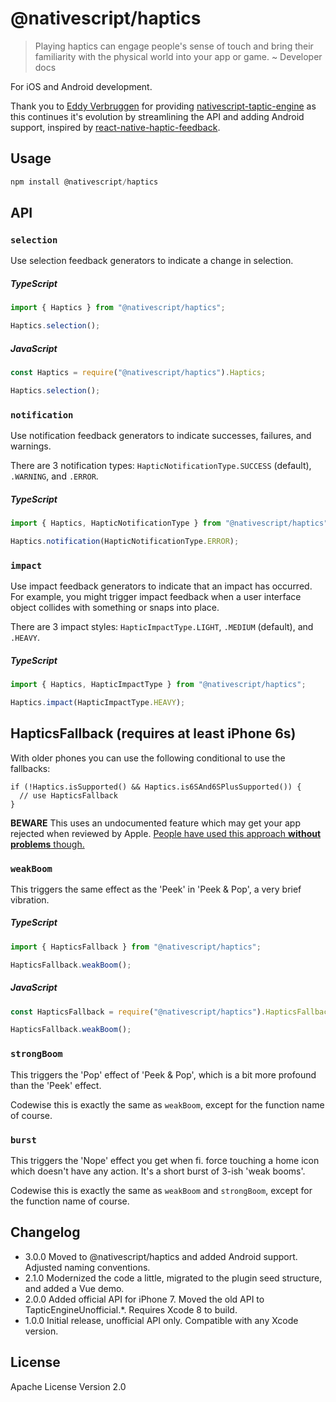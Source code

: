 # @nativescript/haptics

> Playing haptics can engage people's sense of touch and bring their familiarity with the physical world into your app or game.
~ Developer docs

For iOS and Android development.

Thank you to [Eddy Verbruggen](EddyVerbruggen) for providing [nativescript-taptic-engine](https://github.com/EddyVerbruggen/nativescript-taptic-engine) as this continues it's evolution by streamlining the API and adding Android support, inspired by [react-native-haptic-feedback](https://github.com/junina-de/react-native-haptic-feedback).

## Usage

```javascript
npm install @nativescript/haptics
```

## API

### `selection`
Use selection feedback generators to indicate a change in selection.

##### TypeScript

```js
import { Haptics } from "@nativescript/haptics";

Haptics.selection();
```

##### JavaScript
```js
const Haptics = require("@nativescript/haptics").Haptics;

Haptics.selection();
```

### `notification`
Use notification feedback generators to indicate successes, failures, and warnings.

There are 3 notification types: `HapticNotificationType.SUCCESS` (default), `.WARNING`, and `.ERROR`.

##### TypeScript
```js
import { Haptics, HapticNotificationType } from "@nativescript/haptics";

Haptics.notification(HapticNotificationType.ERROR);
```

### `impact`
Use impact feedback generators to indicate that an impact has occurred.
For example, you might trigger impact feedback when a user interface object
collides with something or snaps into place.

There are 3 impact styles: `HapticImpactType.LIGHT`, `.MEDIUM` (default), and `.HEAVY`.

##### TypeScript
```js
import { Haptics, HapticImpactType } from "@nativescript/haptics";

Haptics.impact(HapticImpactType.HEAVY);
```


## HapticsFallback (requires at least iPhone 6s)

With older phones you can use the following conditional to use the fallbacks:

```
if (!Haptics.isSupported() && Haptics.is6SAnd6SPlusSupported()) {
  // use HapticsFallback
}
```

__BEWARE__ This uses an undocumented feature which may get your app rejected when reviewed by Apple.
[People have used this approach __without problems__ though.](http://stackoverflow.com/questions/32526868/taptic-in-ios-9)

### `weakBoom`
This triggers the same effect as the 'Peek' in 'Peek & Pop', a very brief vibration.

##### TypeScript
```js
import { HapticsFallback } from "@nativescript/haptics";

HapticsFallback.weakBoom();
```

##### JavaScript
```js
const HapticsFallback = require("@nativescript/haptics").HapticsFallback;

HapticsFallback.weakBoom();
```

### `strongBoom`
This triggers the 'Pop' effect of 'Peek & Pop', which is a bit more profound than the 'Peek' effect.

Codewise this is exactly the same as `weakBoom`, except for the function name of course.


### `burst`
This triggers the 'Nope' effect you get when fi. force touching a home icon which doesn't have any action. It's a short burst of 3-ish 'weak booms'.

Codewise this is exactly the same as `weakBoom` and `strongBoom`, except for the function name of course.

## Changelog
* 3.0.0  Moved to @nativescript/haptics and added Android support. Adjusted naming conventions.
* 2.1.0  Modernized the code a little, migrated to the plugin seed structure, and added a Vue demo.
* 2.0.0  Added official API for iPhone 7. Moved the old API to TapticEngineUnofficial.*. Requires Xcode 8 to build.
* 1.0.0  Initial release, unofficial API only. Compatible with any Xcode version.

## License

Apache License Version 2.0
